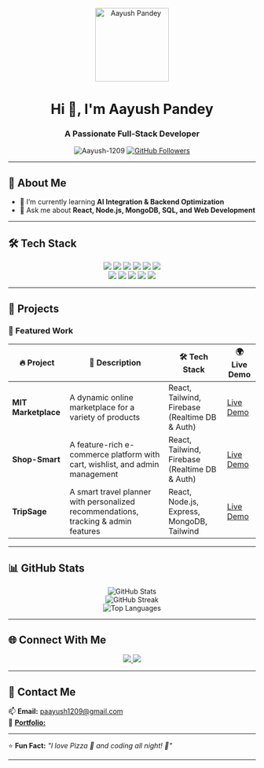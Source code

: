 <p align="center">
  <img src="https://github.com/Aayush-1209.png" width="150" alt="Aayush Pandey">
</p>

<h1 align="center">Hi 👋, I'm Aayush Pandey</h1>
<h3 align="center">A Passionate Full-Stack Developer</h3>

<p align="center">
  <img src="https://komarev.com/ghpvc/?username=Aayush-1209&label=Profile%20views&color=0e75b6&style=flat" alt="Aayush-1209" />
  <a href="https://github.com/Aayush-1209?tab=followers">
    <img src="https://img.shields.io/github/followers/Aayush-1209?label=Followers&style=social" alt="GitHub Followers" />
  </a>
</p>

---

## 🚀 **About Me**
- 🌱 I’m currently learning **AI Integration & Backend Optimization**
- 💬 Ask me about **React, Node.js, MongoDB, SQL, and Web Development**
---

## 🛠 **Tech Stack**
<p align="center">
  <img src="https://img.shields.io/badge/React-%2361DAFB.svg?style=for-the-badge&logo=react&logoColor=black" />
  <img src="https://img.shields.io/badge/Node.js-%23339933.svg?style=for-the-badge&logo=node.js&logoColor=white" />
  <img src="https://img.shields.io/badge/Express.js-%23000000.svg?style=for-the-badge&logo=express&logoColor=white" />
  <img src="https://img.shields.io/badge/JavaScript-%23F7DF1E.svg?style=for-the-badge&logo=javascript&logoColor=black" />
  <img src="https://img.shields.io/badge/HTML5-%23E34F26.svg?style=for-the-badge&logo=html5&logoColor=white" />
  <img src="https://img.shields.io/badge/CSS3-%231572B6.svg?style=for-the-badge&logo=css3&logoColor=white" />
  <br>
  <img src="https://img.shields.io/badge/TailwindCSS-%2306B6D4.svg?style=for-the-badge&logo=tailwindcss&logoColor=white" />
  <img src="https://img.shields.io/badge/ChakraUI-%234FD1C5.svg?style=for-the-badge&logo=chakraui&logoColor=white" />
  <img src="https://img.shields.io/badge/MongoDB-%2347A248.svg?style=for-the-badge&logo=mongodb&logoColor=white" />
  <img src="https://img.shields.io/badge/MySQL-%234479A1.svg?style=for-the-badge&logo=mysql&logoColor=white" />
  <img src="https://img.shields.io/badge/Python-%233776AB.svg?style=for-the-badge&logo=python&logoColor=white" />
</p>

---

## 📂 **Projects**
### 🚀 Featured Work
| 🔥 Project | 📝 Description | 🛠 Tech Stack | 🌍 Live Demo |
|------------|--------------|--------------|--------------|
| **MIT Marketplace** | A dynamic online marketplace for a variety of products | React, Tailwind, Firebase (Realtime DB & Auth) | [Live Demo](https://flourishing-chimera-700106.netlify.app/) |
| **Shop-Smart** | A feature-rich e-commerce platform with cart, wishlist, and admin management | React, Tailwind, Firebase (Realtime DB & Auth) | [Live Demo](https://shop-smart-blue.vercel.app/) |
| **TripSage** | A smart travel planner with personalized recommendations, tracking & admin features | React, Node.js, Express, MongoDB, Tailwind | [Live Demo](https://tripsage.netlify.app/) |

---

## 📊 **GitHub Stats**
<p align="center">
  <img src="https://github-readme-stats.vercel.app/api?username=Aayush-1209&show_icons=true&theme=radical" alt="GitHub Stats" />
  <br>
  <img src="https://github-readme-streak-stats.herokuapp.com/?user=Aayush-1209&theme=radical" alt="GitHub Streak" />
  <br>
  <img src="https://github-readme-stats.vercel.app/api/top-langs/?username=Aayush-1209&layout=compact&theme=radical" alt="Top Languages" />
</p>

---

## 🌐 **Connect With Me**
<p align="center">
  <a href="https://www.linkedin.com/in/aayush-pandey-/" target="_blank">
    <img src="https://img.shields.io/badge/LinkedIn-%230077B5.svg?style=for-the-badge&logo=linkedin&logoColor=white" />
  </a>
  <a href="mailto:paayush1209@gmail.com">
    <img src="https://img.shields.io/badge/Gmail-D14836.svg?style=for-the-badge&logo=gmail&logoColor=white" />
  </a>
</p>

---

## 🎯 **Contact Me**
📫 **Email:** paayush1209@gmail.com  
🚀 [**Portfolio:** ](https://aayush-1209.github.io/) 

---

⭐ **Fun Fact:** _"I love Pizza 🍕 and coding all night! 🚀"_  

---
